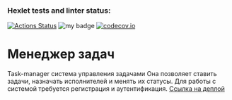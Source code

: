 ### Hexlet tests and linter status:
[![Actions Status](https://github.com/Kloym/python-project-52/actions/workflows/hexlet-check.yml/badge.svg)](https://github.com/Kloym/python-project-52/actions)
![my badge](https://badgen.net/badge/My/Project/blue?icon=twitter)
[![codecov.io](https://codecov.io/github/Kloym/python-project-52/coverage.svg?branch=master)](https://codecov.io/github/Kloym/python-project-52?branch=master)

# Менеджер задач 

Task-manager система управления задачами
Она позволяет ставить задачи, назначать исполнителей и менять их статусы. 
Для работы с системой требуется регистрация и аутентификация.
[Ссылка на деплой](https://python-project-52-dh1y.onrender.com)